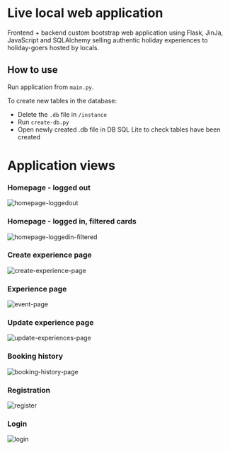 # Live local web application  
Frontend + backend custom bootstrap web application using Flask, JinJa, JavaScript and SQLAlchemy selling authentic holiday experiences to holiday-goers hosted by locals.


## How to use

Run application from `main.py`.

To create new tables in the database:   
- Delete the `.db` file in `/instance`
- Run `create-db.py`
- Open newly created .db file in DB SQL Lite to check tables have been created

# Application views

### Homepage - logged out

![homepage-loggedout](https://github.com/marnierogers/livelocal-webapp-backend/assets/63851542/e7db2337-e2aa-47cf-bed6-a51eabba6838)


### Homepage - logged in, filtered cards

![homepage-loggedin-filtered](https://github.com/marnierogers/livelocal-webapp-backend/assets/63851542/c0280832-bdfd-4c90-b45d-f8934cfac8d2)


### Create experience page

![create-experience-page](https://github.com/marnierogers/livelocal-webapp-backend/assets/63851542/87ce8cb4-532b-4cb9-9f55-8fc96cb9f252)


### Experience page

![event-page](https://github.com/marnierogers/livelocal-webapp-backend/assets/63851542/50def7b4-7f5d-4eff-86f3-c4e38248e06b)


### Update experience page

![update-experiences-page](https://github.com/marnierogers/livelocal-webapp-backend/assets/63851542/ee09269a-de73-41f4-883a-b0d07bcd01da)


### Booking history

![booking-history-page](https://github.com/marnierogers/livelocal-webapp-backend/assets/63851542/372fc3b7-5153-48fa-80b8-6f4a17dd3251)


### Registration

![register](https://github.com/marnierogers/livelocal-webapp-backend/assets/63851542/89775fa7-6a42-42a5-8267-b50fafb5ec77)


### Login

![login](https://github.com/marnierogers/livelocal-webapp-backend/assets/63851542/40268524-21f7-45d0-b8aa-121d7f4d5bf1)




